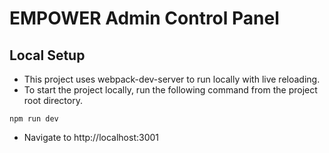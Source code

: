 # EMPOWER Admin Control Panel

## Local Setup

 - This project uses webpack-dev-server to run locally with live reloading. 
 - To start the project locally, run the following command from the project root directory.
```
npm run dev
```
 - Navigate to http://localhost:3001
